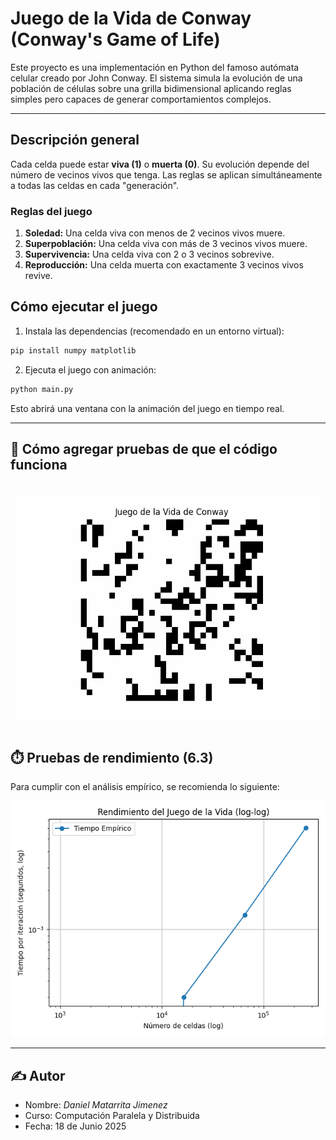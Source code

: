 
# Juego de la Vida de Conway (Conway's Game of Life)

Este proyecto es una implementación en Python del famoso autómata celular creado por John Conway. El sistema simula la evolución de una población de células sobre una grilla bidimensional aplicando reglas simples pero capaces de generar comportamientos complejos.

---

## Descripción general

Cada celda puede estar **viva (1)** o **muerta (0)**. Su evolución depende del número de vecinos vivos que tenga. Las reglas se aplican simultáneamente a todas las celdas en cada "generación".

### Reglas del juego

1. **Soledad:** Una celda viva con menos de 2 vecinos vivos muere.
2. **Superpoblación:** Una celda viva con más de 3 vecinos vivos muere.
3. **Supervivencia:** Una celda viva con 2 o 3 vecinos sobrevive.
4. **Reproducción:** Una celda muerta con exactamente 3 vecinos vivos revive.

<!-- ---

## 📦 Estructura del proyecto

```
📁 game_of_life_project/
├── game_of_life.py       # Clase con la lógica del juego
├── main.py               # Script principal que ejecuta y anima el juego
├── performance_test.py   # Archivo para medir rendimiento (ver más abajo)
├── README.md             # Este archivo
├── 📁 captures/          # Aquí puedes guardar capturas o gifs de tus simulaciones
└── 📁 results/           # Para guardar gráficas de rendimiento y tiempos
```

--- -->
## Cómo ejecutar el juego

1. Instala las dependencias (recomendado en un entorno virtual):

```bash
pip install numpy matplotlib
```

2. Ejecuta el juego con animación:

```bash
python main.py
```

Esto abrirá una ventana con la animación del juego en tiempo real.

---

## 📸 Cómo agregar pruebas de que el código funciona
![alt text](conway.gif)
---

## ⏱️ Pruebas de rendimiento (6.3)

Para cumplir con el análisis empírico, se recomienda lo siguiente:

![alt text](loglog_plot.png)

---

## ✍️ Autor

- Nombre: *Daniel Matarrita Jimenez*
- Curso: Computación Paralela y Distribuida
- Fecha: 18 de Junio 2025
